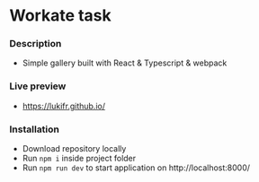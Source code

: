 # Workate task

### Description

- Simple gallery built with React & Typescript & webpack

### Live preview

- https://lukifr.github.io/

### Installation

- Download repository locally
- Run ```npm i``` inside project folder
- Run ```npm run dev``` to start application on http://localhost:8000/
